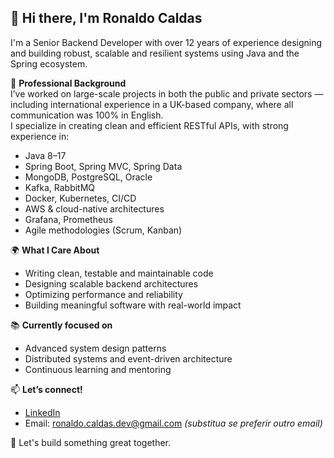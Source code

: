 ## 👋 Hi there, I'm Ronaldo Caldas

I'm a Senior Backend Developer with over 12 years of experience designing and building robust, scalable and resilient systems using Java and the Spring ecosystem.

💼 **Professional Background**  
I’ve worked on large-scale projects in both the public and private sectors — including international experience in a UK-based company, where all communication was 100% in English.  
I specialize in creating clean and efficient RESTful APIs, with strong experience in:

- Java 8–17  
- Spring Boot, Spring MVC, Spring Data  
- MongoDB, PostgreSQL, Oracle  
- Kafka, RabbitMQ  
- Docker, Kubernetes, CI/CD  
- AWS & cloud-native architectures  
- Grafana, Prometheus  
- Agile methodologies (Scrum, Kanban)

🌍 **What I Care About**  
- Writing clean, testable and maintainable code  
- Designing scalable backend architectures  
- Optimizing performance and reliability  
- Building meaningful software with real-world impact

📚 **Currently focused on**  
- Advanced system design patterns  
- Distributed systems and event-driven architecture  
- Continuous learning and mentoring

📫 **Let’s connect!**  
- [LinkedIn](https://www.linkedin.com/in/ronaldo-caldas-da-silva/)  
- Email: ronaldo.caldas.dev@gmail.com *(substitua se preferir outro email)*

🚀 Let's build something great together.
